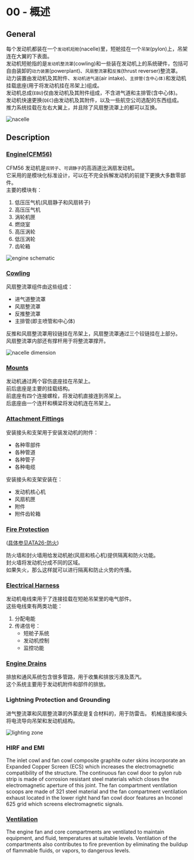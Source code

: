 # 00 - 概述

## General

每个发动机都装在一个`发动机短舱`(nacelle)里，短舱挂在一个`吊架`(pylon)上，吊架连在大翼的下表面。  
发动机短舱指的是`发动机整流罩`(cowling)和一些装在发动机上的系统硬件，包括可自由装卸的`动力装置`(powerplant)、`风扇整流罩`和`反推`(thrust reverser)整流罩。  
动力装置由发动机及其附件、`发动机进气道`(air intake)、`主排管(含中心体)`和发动机挂载底座(用于将发动机挂在吊架上)组成。  
发动机总成(`EBU`)仅由发动机及其附件组成，不含进气道和主排管(含中心体)。  
发动机快速更换(`QEC`)由发动机及其附件，以及一些航空公司选配的东西组成。  
推力系统挂载在左右大翼上，并且除了风扇整流罩上的<Badge text="涡流发生器（strake）" type="error" vertical="middle"/>都可以互换。  

![nacelle](./fig/nacelle.png)

## Description

### [Engine(CFM56)](/ATA72/)

CFM56 发动机是`双转子`、`可调静子`的高涵道比涡扇发动机。  
它采用的是模块化标准设计，可以在不完全拆解发动机的前提下更换大多数零部件。  
主要的模块有：

1. 低压压气机(风扇静子和风扇转子)
2. 高压压气机
3. 涡轮机匣
4. 燃烧室
5. 高压涡轮
6. 低压涡轮
7. 齿轮箱

![engine schematic](./fig/engine-schematic.png)

### [Cowling](./10.md)

风扇整流罩组件由这些组成：

- 进气道整流罩
- 风扇整流罩
- 反推整流罩
- 主排管(即主喷管和中心体)

反推和风扇整流罩用铰链挂在吊架上，风扇整流罩通过三个铰链挂在上部分。  
风扇整流罩内部还有撑杆用于将整流罩撑开。

![nacelle dimension](./fig/nacelle-dimension.png)

### [Mounts](./20.md)

发动机通过两个容伤底座挂在吊架上。  
前后底座是主要的挂载结构。  
前底座有四个连接螺栓，将发动机直接连到吊架上。  
后底座由一个连杆和横梁将发动机连在吊架上。

### [Attachment Fittings](./40.md)

安装接头和支架用于安装发动机的附件：

- 各种零部件
- 各种管道
- 各种管子
- 各种电缆

安装接头和支架安装在：

- 发动机核心机
- 风扇机匣
- 附件
- 附件齿轮箱

### [Fire Protection](/ATA26/)

([具体参见ATA26-防火](/ATA26/))

防火墙和封火墙用给发动机舱(风扇和核心机)提供隔离和防火功能。  
封火墙将发动机分成不同的区域。  
如果失火，那么这样就可以进行隔离和防止火势的传播。

### [Electrical Harness](./50.md)  

发动机电线束用于了连接挂载在短舱吊架里的电气部件。  
这些电线束有两类功能：

1. 分配电能
2. 传递信号：
    - 短舱子系统
    - 发动机控制
    - 监控功能

### [Engine Drains](./70.md)

排放和通风系统包含很多管路，用于收集和排放污液及蒸汽。  
这个系统主要用于发动机附件和部件的排放。

### Lightning Protection and Grounding

进气整流罩和风扇整流罩的外蒙皮是复合材料的，用于防雷击。
机械连接和接头将电流导向吊架和发动机结构。

![lighting zone](./fig/lighting-zone.png)

### HIRF and EMI

The inlet cowl and fan cowl composite graphite outer skins incorporate an Expanded Copper Screen (ECS) which increases the electromagnetic compatibility of the structure.
The continuous fan cowl door to pylon rub strip is made of corrosion resistant steel materials which closes the electromagnetic aperture of this joint.
The fan compartment ventilation scoops are made of 321 steel material and the fan compartment ventilation exhaust located in the lower right hand fan cowl door features an Inconel 625 grid which screens electromagnetic signals.

### [Ventilation](/ATA75/)

The engine fan and core compartments are ventilated to maintain equipment, and fluid, temperatures at suitable levels.
Ventilation of the compartments also contributes to fire prevention by eliminating the buildup of flammable fluids, or vapors, to dangerous levels.